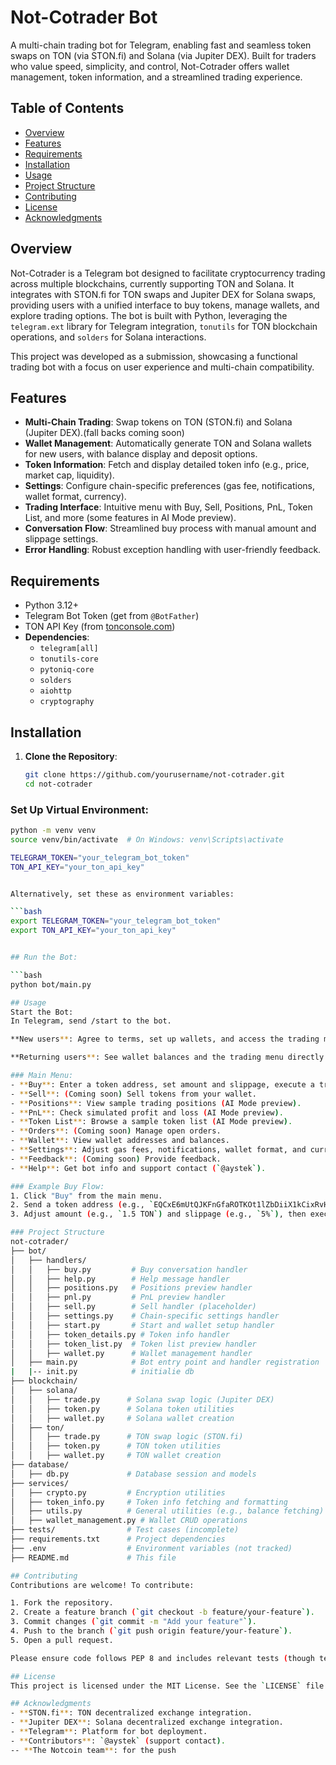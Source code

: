 # Not-Cotrader Bot

A multi-chain trading bot for Telegram, enabling fast and seamless token swaps on TON (via STON.fi) and Solana (via Jupiter DEX). Built for traders who value speed, simplicity, and control, Not-Cotrader offers wallet management, token information, and a streamlined trading experience.

## Table of Contents
- [Overview](#overview)
- [Features](#features)
- [Requirements](#requirements)
- [Installation](#installation)
- [Usage](#usage)
- [Project Structure](#project-structure)
- [Contributing](#contributing)
- [License](#license)
- [Acknowledgments](#acknowledgments)

## Overview
Not-Cotrader is a Telegram bot designed to facilitate cryptocurrency trading across multiple blockchains, currently supporting TON and Solana. It integrates with STON.fi for TON swaps and Jupiter DEX for Solana swaps, providing users with a unified interface to buy tokens, manage wallets, and explore trading options. The bot is built with Python, leveraging the `telegram.ext` library for Telegram integration, `tonutils` for TON blockchain operations, and `solders` for Solana interactions.

This project was developed as a submission, showcasing a functional trading bot with a focus on user experience and multi-chain compatibility.

## Features
- **Multi-Chain Trading**: Swap tokens on TON (STON.fi) and Solana (Jupiter DEX).(fall backs coming soon)
- **Wallet Management**: Automatically generate TON and Solana wallets for new users, with balance display and deposit options.
- **Token Information**: Fetch and display detailed token info (e.g., price, market cap, liquidity).
- **Settings**: Configure chain-specific preferences (gas fee, notifications, wallet format, currency).
- **Trading Interface**: Intuitive menu with Buy, Sell, Positions, PnL, Token List, and more (some features in AI Mode preview).
- **Conversation Flow**: Streamlined buy process with manual amount and slippage settings.
- **Error Handling**: Robust exception handling with user-friendly feedback.

## Requirements
- Python 3.12+
- Telegram Bot Token (get from `@BotFather`)
- TON API Key (from [tonconsole.com](https://tonconsole.com))
- **Dependencies**:
  - `telegram[all]`
  - `tonutils-core`
  - `pytoniq-core`
  - `solders`
  - `aiohttp`
  - `cryptography`

## Installation
1. **Clone the Repository**:
   ```bash
   git clone https://github.com/yourusername/not-cotrader.git
   cd not-cotrader
  ### Set Up Virtual Environment:
```bash
python -m venv venv
source venv/bin/activate  # On Windows: venv\Scripts\activate

TELEGRAM_TOKEN="your_telegram_bot_token"
TON_API_KEY="your_ton_api_key"


Alternatively, set these as environment variables:

```bash
export TELEGRAM_TOKEN="your_telegram_bot_token"
export TON_API_KEY="your_ton_api_key"


## Run the Bot:

```bash
python bot/main.py

## Usage
Start the Bot:
In Telegram, send /start to the bot.

**New users**: Agree to terms, set up wallets, and access the trading menu.

**Returning users**: See wallet balances and the trading menu directly.

### Main Menu:
- **Buy**: Enter a token address, set amount and slippage, execute a trade.
- **Sell**: (Coming soon) Sell tokens from your wallet.
- **Positions**: View sample trading positions (AI Mode preview).
- **PnL**: Check simulated profit and loss (AI Mode preview).
- **Token List**: Browse a sample token list (AI Mode preview).
- **Orders**: (Coming soon) Manage open orders.
- **Wallet**: View wallet addresses and balances.
- **Settings**: Adjust gas fees, notifications, wallet format, and currency for TON/Solana.
- **Feedback**: (Coming soon) Provide feedback.
- **Help**: Get bot info and support contact (`@aystek`).

### Example Buy Flow:
1. Click "Buy" from the main menu.
2. Send a token address (e.g., `EQCxE6mUtQJKFnGfaROTKOt1lZbDiiX1kCixRvHtdxyYphGV` for TON).
3. Adjust amount (e.g., `1.5 TON`) and slippage (e.g., `5%`), then execute the trade.

### Project Structure
not-cotrader/
├── bot/
│   ├── handlers/
│   │   ├── buy.py         # Buy conversation handler
│   │   ├── help.py        # Help message handler
│   │   ├── positions.py   # Positions preview handler
│   │   ├── pnl.py         # PnL preview handler
│   │   ├── sell.py        # Sell handler (placeholder)
│   │   ├── settings.py    # Chain-specific settings handler
│   │   ├── start.py       # Start and wallet setup handler
│   │   ├── token_details.py # Token info handler
│   │   ├── token_list.py  # Token list preview handler
│   │   ├── wallet.py      # Wallet management handler
│   ├── main.py            # Bot entry point and handler registration
|   |-- init.py            # initialie db
├── blockchain/
│   ├── solana/
│   │   ├── trade.py      # Solana swap logic (Jupiter DEX)
│   │   ├── token.py      # Solana token utilities
│   │   ├── wallet.py     # Solana wallet creation
│   ├── ton/
│   │   ├── trade.py      # TON swap logic (STON.fi)
│   │   ├── token.py      # TON token utilities
│   │   ├── wallet.py     # TON wallet creation
├── database/
│   ├── db.py             # Database session and models
├── services/
│   ├── crypto.py         # Encryption utilities
│   ├── token_info.py     # Token info fetching and formatting
│   ├── utils.py          # General utilities (e.g., balance fetching)
│   ├── wallet_management.py # Wallet CRUD operations
├── tests/                # Test cases (incomplete)
├── requirements.txt      # Project dependencies
├── .env                  # Environment variables (not tracked)
├── README.md             # This file

## Contributing
Contributions are welcome! To contribute:

1. Fork the repository.
2. Create a feature branch (`git checkout -b feature/your-feature`).
3. Commit changes (`git commit -m "Add your feature"`).
4. Push to the branch (`git push origin feature/your-feature`).
5. Open a pull request.

Please ensure code follows PEP 8 and includes relevant tests (though tests are currently incomplete due to time constraints).

## License
This project is licensed under the MIT License. See the `LICENSE` file for details.

## Acknowledgments
- **STON.fi**: TON decentralized exchange integration.
- **Jupiter DEX**: Solana decentralized exchange integration.
- **Telegram**: Platform for bot deployment.
- **Contributors**: `@aystek` (support contact).
-- **The Notcoin team**: for the push 